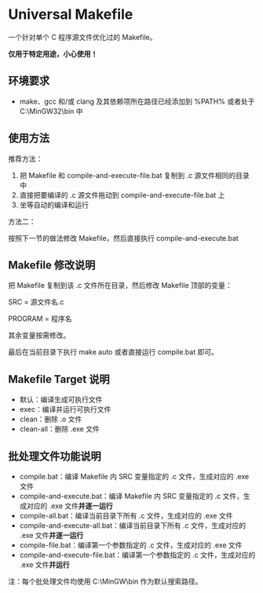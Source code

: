 Universal Makefile
==================

一个针对单个 C 程序源文件优化过的 Makefile。

**仅用于特定用途，小心使用！**

## 环境要求

* make、gcc 和/或 clang 及其依赖项所在路径已经添加到 %PATH% 或者处于 C:\MinGW32\bin 中  

## 使用方法

推荐方法：

1. 把 Makefile 和 compile-and-execute-file.bat 复制到 .c 源文件相同的目录中
2. 直接把要编译的 .c 源文件拖动到 compile-and-execute-file.bat 上
3. 坐等自动的编译和运行

方法二：

按照下一节的做法修改 Makefile，然后直接执行 compile-and-execute.bat

## Makefile 修改说明

把 Makefile 复制到该 .c 文件所在目录，然后修改 Makefile 顶部的变量：

SRC = 源文件名.c

PROGRAM = 程序名

其余变量按需修改。

最后在当前目录下执行 make auto 或者直接运行 compile.bat 即可。

## Makefile Target 说明

* 默认：编译生成可执行文件
* exec：编译并运行可执行文件
* clean：删除 .o 文件
* clean-all：删除 .exe 文件

## 批处理文件功能说明

* compile.bat：编译 Makefile 内 SRC 变量指定的 .c 文件，生成对应的 .exe 文件
* compile-and-execute.bat：编译 Makefile 内 SRC 变量指定的 .c 文件，生成对应的 .exe 文件**并逐一运行**
* compile-all.bat：编译当前目录下所有 .c 文件，生成对应的 .exe 文件
* compile-and-execute-all.bat：编译当前目录下所有 .c 文件，生成对应的 .exe 文件**并逐一运行**
* compile-file.bat：编译第一个参数指定的 .c 文件，生成对应的 .exe 文件
* compile-and-execute-file.bat：编译第一个参数指定的 .c 文件，生成对应的 .exe 文件**并运行**

注：每个批处理文件均使用 C:\MinGW\bin 作为默认搜索路径。
